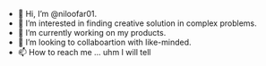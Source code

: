 - 👋 Hi, I’m @niloofar01.
- 👀 I’m interested in finding creative solution in complex problems.
- 🌱 I’m currently working on my products.
- 💞️ I’m looking to collaboartion with like-minded.
- 📫 How to reach me ... uhm I will tell

<!---
niloofar01/niloofar01 is a ✨ special ✨ repository because its `README.md` (this file) appears on your GitHub profile.
You can click the Preview link to take a look at your changes.
--->
